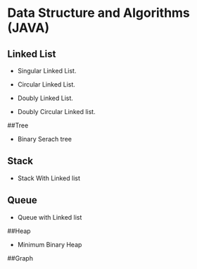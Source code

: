 Data Structure and Algorithms (JAVA)
=========================

## Linked List
  * Singular Linked List.
  
  * Circular Linked List.
  
  * Doubly Linked List.

  * Doubly Circular Linked list.

##Tree
* Binary Serach tree

## Stack
* Stack With Linked list

## Queue
* Queue with Linked list

##Heap
* Minimum Binary Heap

##Graph

